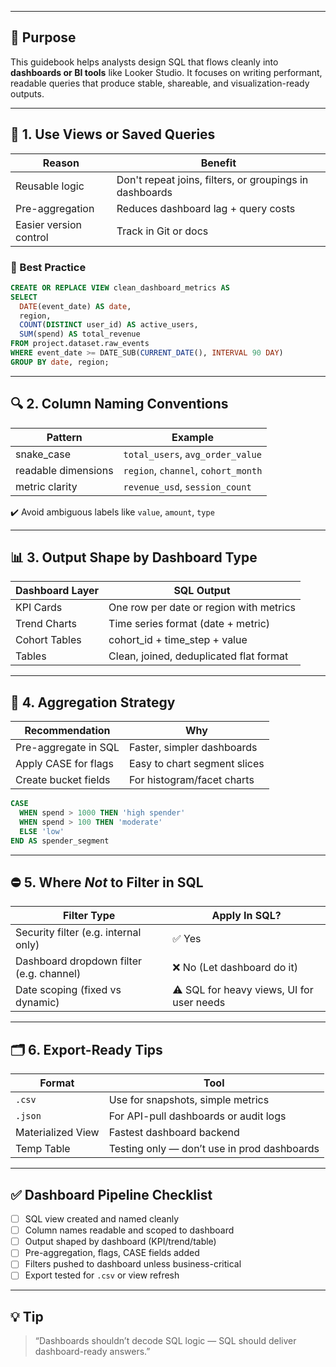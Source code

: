 ___
## 🎯 Purpose

This guidebook helps analysts design SQL that flows cleanly into **dashboards or BI tools** like Looker Studio. It focuses on writing performant, readable queries that produce stable, shareable, and visualization-ready outputs.

---

## 🧱 1. Use Views or Saved Queries

| Reason                 | Benefit                                                 |
| ---------------------- | ------------------------------------------------------- |
| Reusable logic         | Don't repeat joins, filters, or groupings in dashboards |
| Pre-aggregation        | Reduces dashboard lag + query costs                     |
| Easier version control | Track in Git or docs                                    |

### 🧪 Best Practice

```sql
CREATE OR REPLACE VIEW clean_dashboard_metrics AS
SELECT
  DATE(event_date) AS date,
  region,
  COUNT(DISTINCT user_id) AS active_users,
  SUM(spend) AS total_revenue
FROM project.dataset.raw_events
WHERE event_date >= DATE_SUB(CURRENT_DATE(), INTERVAL 90 DAY)
GROUP BY date, region;
```

---

## 🔍 2. Column Naming Conventions

| Pattern             | Example                             |
| ------------------- | ----------------------------------- |
| snake\_case         | `total_users`, `avg_order_value`    |
| readable dimensions | `region`, `channel`, `cohort_month` |
| metric clarity      | `revenue_usd`, `session_count`      |

✔️ Avoid ambiguous labels like `value`, `amount`, `type`

---

## 📊 3. Output Shape by Dashboard Type

| Dashboard Layer | SQL Output                              |
| --------------- | --------------------------------------- |
| KPI Cards       | One row per date or region with metrics |
| Trend Charts    | Time series format (date + metric)      |
| Cohort Tables   | cohort\_id + time\_step + value         |
| Tables          | Clean, joined, deduplicated flat format |

---

## 🧪 4. Aggregation Strategy

| Recommendation       | Why                          |
| -------------------- | ---------------------------- |
| Pre-aggregate in SQL | Faster, simpler dashboards   |
| Apply CASE for flags | Easy to chart segment slices |
| Create bucket fields | For histogram/facet charts   |

```sql
CASE
  WHEN spend > 1000 THEN 'high spender'
  WHEN spend > 100 THEN 'moderate'
  ELSE 'low'
END AS spender_segment
```

---

## ⛔ 5. Where *Not* to Filter in SQL

| Filter Type                              | Apply In SQL?                             |
| ---------------------------------------- | ----------------------------------------- |
| Security filter (e.g. internal only)     | ✅ Yes                                     |
| Dashboard dropdown filter (e.g. channel) | ❌ No (Let dashboard do it)                |
| Date scoping (fixed vs dynamic)          | ⚠️ SQL for heavy views, UI for user needs |

---

## 🗂️ 6. Export-Ready Tips

| Format            | Tool                                        |
| ----------------- | ------------------------------------------- |
| `.csv`            | Use for snapshots, simple metrics           |
| `.json`           | For API-pull dashboards or audit logs       |
| Materialized View | Fastest dashboard backend                   |
| Temp Table        | Testing only — don’t use in prod dashboards |

---

## ✅ Dashboard Pipeline Checklist

* [ ] SQL view created and named cleanly
* [ ] Column names readable and scoped to dashboard
* [ ] Output shaped by dashboard (KPI/trend/table)
* [ ] Pre-aggregation, flags, CASE fields added
* [ ] Filters pushed to dashboard unless business-critical
* [ ] Export tested for `.csv` or view refresh

---

## 💡 Tip

> “Dashboards shouldn’t decode SQL logic — SQL should deliver dashboard-ready answers.”
